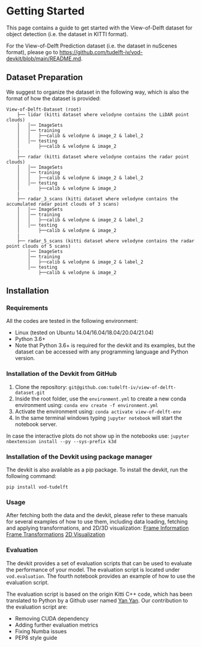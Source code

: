 # Getting Started

This page contains a guide to get started with the View-of-Delft dataset for object detection (i.e. the dataset in KITTI format).

For the View-of-Delft Prediction dataset (i.e. the dataset in nuScenes format), please go to https://github.com/tudelft-iv/vod-devkit/blob/main/README.md.

## Dataset Preparation
We suggest to organize the dataset in the following way, which is also the format of how the dataset is provided:

```
View-of-Delft-Dataset (root)
    ├── lidar (kitti dataset where velodyne contains the LiDAR point clouds)
    │   │── ImageSets
    │   │── training
    │   │   ├──calib & velodyne & image_2 & label_2
    │   │── testing
    │       ├──calib & velodyne & image_2
    | 
    ├── radar (kitti dataset where velodyne contains the radar point clouds)
    │   │── ImageSets
    │   │── training
    │   │   ├──calib & velodyne & image_2 & label_2
    │   │── testing
    │       ├──calib & velodyne & image_2
    | 
    ├── radar_3_scans (kitti dataset where velodyne contains the accumulated radar point clouds of 3 scans)
    │   │── ImageSets
    │   │── training
    │   │   ├──calib & velodyne & image_2 & label_2
    │   │── testing
    │       ├──calib & velodyne & image_2
    |
    ├── radar_5_scans (kitti dataset where velodyne contains the radar point clouds of 5 scans)
        │── ImageSets
        │── training
        │   ├──calib & velodyne & image_2 & label_2
        │── testing
            ├──calib & velodyne & image_2
```


## Installation

### Requirements
All the codes are tested in the following environment:
* Linux (tested on Ubuntu 14.04/16.04/18.04/20.04/21.04)
* Python 3.6+
* Note that Python 3.6+ is required for the devkit and its examples, but the dataset can be accessed with any programming language and Python version.

### Installation of the Devkit from GitHub

1. Clone the repository: `git@github.com:tudelft-iv/view-of-delft-dataset.git`
2. Inside the root folder, use the `environment.yml` to create a new conda environment using: `conda env create -f environment.yml`
3. Activate the environment using: `conda activate view-of-delft-env`
4. In the same terminal windows typing `jupyter notebook` will start the notebook server.

In case the interactive plots do not show up in the notebooks use: `jupyter nbextension install --py --sys-prefix k3d`

### Installation of the Devkit using package manager
The devkit is also available as a pip package. To install the devkit, run the following command:
```
pip install vod-tudelft
```

### Usage
After fetching both the data and the devkit, please refer to these manuals for several examples of how to use them, including data loading, fetching and applying transformations, and 2D/3D visualization:
[Frame Information](https://github.com/tudelft-iv/view-of-delft-dataset/blob/main/1_frame_information.ipynb)
[Frame Transformations](https://github.com/tudelft-iv/view-of-delft-dataset/blob/main/2_frame_transformations.ipynb)
[2D Visualization](https://github.com/tudelft-iv/view-of-delft-dataset/blob/main/3_2d_visualization.ipynb)

### Evaluation
The devkit provides a set of evaluation scripts that can be used to evaluate the performance of your model.
The evaluation script is located under `vod.evaluation`. The fourth notebook provides an example of how to use the evaluation script.

The evaluation script is based on the origin Kitti C++ code, which has been translated to Python by a Github user 
named [Yan Yan](https://github.com/traveller59/kitti-object-eval-python). Our contribution to the evaluation script are:
- Removing CUDA dependency
- Adding further evaluation metrics
- Fixing Numba issues
- PEP8 style guide



